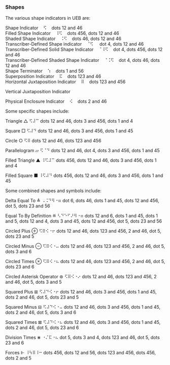 ### Shapes

The various shape indicators in UEB are:

Shape Indicator&nbsp;&nbsp;&nbsp;&nbsp;&#x282b;&nbsp;&nbsp;&nbsp;&nbsp;dots 12 and 46  
Filled Shape Indicator&nbsp;&nbsp;&nbsp;&nbsp;&#x2838;&#x282b;&nbsp;&nbsp;&nbsp;&nbsp;dots 456, dots 12 and 46  
Shaded Shape Indicator&nbsp;&nbsp;&nbsp;&nbsp;&#x2828;&#x282b;&nbsp;&nbsp;&nbsp;&nbsp;dots 46, dots 12 and 46  
Transcriber-Defined Shape indicator&nbsp;&nbsp;&nbsp;&nbsp;&#x2808;&#x282b;&nbsp;&nbsp;&nbsp;&nbsp;
dot 4, dots 12 and 46  
Transcriber-Defined Solid Shape Indicator&nbsp;&nbsp;&nbsp;&nbsp;&#x2808;&#x2838;&#x282b;&nbsp;&nbsp;&nbsp;&nbsp;dot 4, dots 456, dots 12 and 46  
Transcriber-Defined Shaded Shape Indicator&nbsp;&nbsp;&nbsp;&nbsp;&#x2808;&#x2828;&#x282b;&nbsp;&nbsp;&nbsp;&nbsp;dot 4, dots 46, dots 12 and 46  
Shape Terminator&nbsp;&nbsp;&nbsp;&nbsp;&#x2831;&nbsp;&nbsp;&nbsp;&nbsp;dots 1 and 56  
Superposition Indicator&nbsp;&nbsp;&nbsp;&nbsp;&#x282f;&nbsp;&nbsp;&nbsp;&nbsp;dots 123 and 46  
Horizontal Juxtaposition Indicator&nbsp;&nbsp;&nbsp;&nbsp;&#x283f;&nbsp;&nbsp;&nbsp;&nbsp;dots 123 and 456  

Vertical Juxtaposition Indicator

Physical Enclosure Indicator&nbsp;&nbsp;&nbsp;&nbsp;&#x282a;&nbsp;&nbsp;&nbsp;&nbsp;dots 2 and 46  


Some specific shapes include:

Triangle
△
&#x282b;&#x283c;&#x2809;
dots 12 and 46, dots 3 and 456, dots 1 and 4

Square
□
&#x282b;&#x283c;&#x2819;
dots 12 and 46, dots 3 and 456, dots 1 and 45

Circle
○
&#x282b;&#x283f;
dots 12 and 46, dots 123 and 456

Parallelogram
▱
&#x282b;&#x2808;&#x2819;
dots 12 and 46, dot 4, dots 3 and 456, dots 1 and 45

Filled Triangle
▲
&#x2838;&#x282b;&#x283c;&#x2809;
dots 456, dots 12 and 46, dots 3 and 456, dots 1 and 4

Filled Square
■
&#x2838;&#x282b;&#x283c;&#x2819;
dots 456, dots 12 and 46, dots 3 and 456, dots 1 and 45

Some combined shapes and symbols include:

Delta Equal To
≜
&#x2820;&#x2828;&#x2819;&#x283b;&#x2810;&#x2836;
dot 6, dots 46, dots 1 and 45, dots 12 and 456, dot 5, dots 23 and 56

Equal To By Definition
≝
&#x2823;&#x2819;&#x2811;&#x280b;&#x281c;&#x283b;&#x2810;&#x2836;
dots 12 and 6, dots 1 and 45, dots 1 and 5, dots 12 and 4, dots 3 and 45, dots 12 and 456, dot 5, dots 23 and 56

Circled Plus
⊕
&#x282b;&#x283f;&#x282a;&#x2810;&#x2816;
dots 12 and 46, dots 123 and 456, 2 and 46, dot 5, dots 23 and 5

Circled Minus
⊖
&#x282b;&#x283f;&#x282a;&#x2810;&#x2824;
dots 12 and 46, dots 123 and 456, 2 and 46, dot 5, dots 3 and 6

Circled Times
⊗
&#x282b;&#x283f;&#x282a;&#x2810;&#x2826;
dots 12 and 46, dots 123 and 456, 2 and 46, dot 5, dots 23 and 6

Circled Asterisk Operator
⊛
&#x282b;&#x283f;&#x282a;&#x2810;&#x2814;
dots 12 and 46, dots 123 and 456, 2 and 46, dot 5, dots 3 and 5

Squared Plus
⊞
&#x282b;&#x283c;&#x2819;&#x282a;&#x2810;&#x2816;
dots 12 and 46, dots 3 and 456, dots 1 and 45, dots 2 and 46, dot 5, dots 23 and 5

Squared Minus
⊟
&#x282b;&#x283c;&#x2819;&#x282a;&#x2810;&#x2824;
dots 12 and 46, dots 3 and 456, dots 1 and 45, dots 2 and 46, dot 5, dots 3 and 6

Squared Times
⊠
&#x282b;&#x283c;&#x2819;&#x282a;&#x2810;&#x2826;
dots 12 and 46, dots 3 and 456, dots 1 and 45, dots 2 and 46, dot 5, dots 23 and 6

Division Times
⋇
&#x2810;&#x280c;&#x282f;&#x2810;&#x2826;
dot 5, dots 3 and 4, dots 123 and 46, dot 5, dots 23 and 6

Forces
⊩
&#x2838;&#x2833;&#x283f;&#x2838;&#x2812;
dots 456, dots 12 and 56, dots 123 and 456, dots 456, dots 2 and 5

